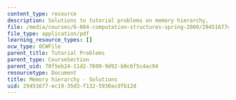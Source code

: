```yaml
---
content_type: resource
description: Solutions to tutorial problems on memory hierarchy,
file: /media/courses/6-004-computation-structures-spring-2009/29451677ec1935d3f1325930acdfb12d_MIT6_004s09_tutor15_sol.pdf
file_type: application/pdf
learning_resource_types: []
ocw_type: OCWFile
parent_title: Tutorial Problems
parent_type: CourseSection
parent_uid: 70f5eb24-11d2-7699-9d92-b0c6f5c4ac94
resourcetype: Document
title: Memory hierarchy - Solutions
uid: 29451677-ec19-35d3-f132-5930acdfb12d
---
```

